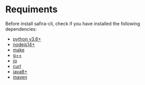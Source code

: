 <!-- order:1 -->
# Requiments
Before install safira-cli, check if you have installed the following dependencies:
- [python v3.6+](https://www.python.org/downloads/)
- [nodejs14+](https://nodejs.org/en/download/)
- [make](https://www.gnu.org/software/make/)
- [g++]()
- [jq](https://stedolan.github.io/jq/download/)
- [curl](https://curl.se/download.html)
- [java8+](https://www.java.com/pt-BR/download/manual.jsp)
- [maven](https://maven.apache.org/download.cgi)

<!-- requimentsstop-->